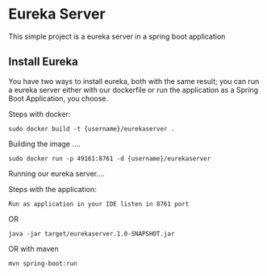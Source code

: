 # Eureka Server

This simple project is a eureka server in a spring boot application


## Install Eureka

You have two ways to install eureka, both with the same result; you can run a eureka server either with our dockerfile or run the application
as a Spring Boot Application, you choose.

Steps with docker:
```
sudo docker build -t {username}/eurekaserver .
```
Building the image ....

```
sudo docker run -p 49161:8761 -d {username}/eurekaserver
```

Running our eureka server....


Steps with the application:

```
Run as application in your IDE listen in 8761 port
```
OR

```
java -jar target/eurekaserver.1.0-SNAPSHOT.jar
```
OR with maven

```
mvn spring-boot:run
```


